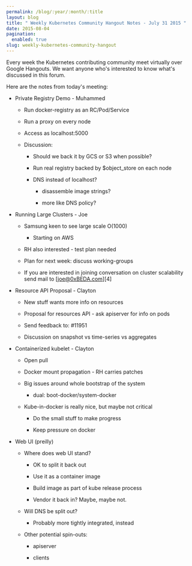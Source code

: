 ```yaml
---
permalink: /blog/:year/:month/:title
layout: blog
title: " Weekly Kubernetes Community Hangout Notes - July 31 2015 "
date: 2015-08-04
pagination:
  enabled: true
slug: weekly-kubernetes-community-hangout
---
```


Every week the Kubernetes contributing community meet virtually over Google Hangouts. We want anyone who's interested to know what's discussed in this forum.  

Here are the notes from today's meeting:  



* Private Registry Demo - Muhammed

    * Run docker-registry as an RC/Pod/Service

    * Run a proxy on every node

    * Access as localhost:5000

    * Discussion:

        * Should we back it by GCS or S3 when possible?

        * Run real registry backed by $object_store on each node

        * DNS instead of localhost?

            * disassemble image strings?

            * more like DNS policy?
* Running Large Clusters - Joe

    * Samsung keen to see large scale O(1000)

        * Starting on AWS

    * RH also interested - test plan needed

    * Plan for next week: discuss working-groups

    * If you are interested in joining conversation on cluster scalability send mail to [joe@0xBEDA.com][4]
* Resource API Proposal - Clayton

    * New stuff wants more info on resources

    * Proposal for resources API - ask apiserver for info on pods

    * Send feedback to: #11951

    * Discussion on snapshot vs time-series vs aggregates
* Containerized kubelet - Clayton

    * Open pull

    * Docker mount propagation - RH carries patches

    * Big issues around whole bootstrap of the system

        * dual: boot-docker/system-docker

    * Kube-in-docker is really nice, but maybe not critical

        * Do the small stuff to make progress

        * Keep pressure on docker
* Web UI (preilly)

    * Where does web UI stand?

        * OK to split it back out

        * Use it as a container image

        * Build image as part of kube release process

        * Vendor it back in?  Maybe, maybe not.

    * Will DNS be split out?

        * Probably more tightly integrated, instead

    * Other potential spin-outs:

        * apiserver

        * clients
